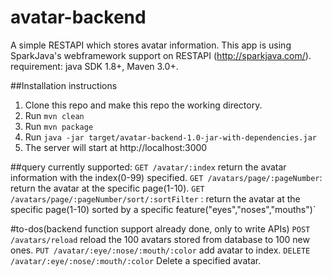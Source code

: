 # avatar-backend
A simple RESTAPI which stores avatar information.
This app is using SparkJava's webframework support on RESTAPI (http://sparkjava.com/).
requirement: java SDK 1.8+, Maven 3.0+.


##Installation instructions
1. Clone this repo and make this repo the working directory.
2. Run `mvn clean` 
3. Run `mvn package`
4. Run `java -jar target/avatar-backend-1.0-jar-with-dependencies.jar`
5. The server will start at http://localhost:3000 

##query currently supported:
`GET /avatar/:index` return the avatar information with the index(0-99) specified.
`GET /avatars/page/:pageNumber`: return the avatar at the specific page(1-10).
`GET /avatars/page/:pageNumber/sort/:sortFilter` : return the avatar at the specific page(1-10) sorted by a specific feature("eyes","noses","mouths")`

#to-dos(backend function support already done, only to write APIs)
`POST /avatars/reload` reload the 100 avatars stored from database to 100 new ones.
`PUT /avatar/:eye/:nose/:mouth/:color` add avatar to index.
`DELETE /avatar/:eye/:nose/:mouth/:color` Delete a specified avatar.


